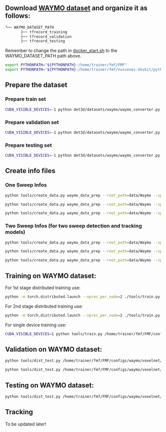## Download [WAYMO dataset](https://waymo.com/open/) and organize it as follows:
```bash
└── WAYMO_DATASET_PATH 
       ├── tfrecord_training       
       ├── tfrecord_validation   
       ├── tfrecord_testing 
```
Remember to change the path in [docker_start.sh](https://github.com/YoushaaMurhij/FMFNet/blob/main/docker/docker_start.sh) to the WAYMO_DATASET_PATH path above.

```bash
export PYTHONPATH="${PYTHONPATH}:/home/trainer/fmf/FMF"
export PYTHONPATH="${PYTHONPATH}:/home/trainer/fmf/nuscenes-devkit/python-sdk"
```

## Prepare the dataset
### Prepare train set 
```bash
CUDA_VISIBLE_DEVICES=-1 python det3d/datasets/waymo/waymo_converter.py --record_path '/home/trainer/fmf/FMF/data/Waymo/tfrecord_training/*.tfrecord'  --root_path '/home/trainer/fmf/FMF/data/Waymo/train/'
```
### Prepare validation set 
```bash
CUDA_VISIBLE_DEVICES=-1 python det3d/datasets/waymo/waymo_converter.py --record_path '/home/trainer/fmf/FMF/data/Waymo/tfrecord_validation/*.tfrecord'  --root_path '/home/trainer/fmf/FMF/data/Waymo/val/'
```
### Prepare testing set 
```bash
CUDA_VISIBLE_DEVICES=-1 python det3d/datasets/waymo/waymo_converter.py --record_path '/home/trainer/fmf/FMF/data/Waymo/tfrecord_testing/*.tfrecord'  --root_path '/home/trainer/fmf/FMF/data/Waymo/test/'
```
## Create info files
### One Sweep Infos 
```bash
python tools/create_data.py waymo_data_prep --root_path=data/Waymo --split train --nsweeps=1
```

```bash
python tools/create_data.py waymo_data_prep --root_path=data/Waymo --split val --nsweeps=1
```

```bash
python tools/create_data.py waymo_data_prep --root_path=data/Waymo --split test --nsweeps=1
```

### Two Sweep Infos (for two sweep detection and tracking models)
```bash
python tools/create_data.py waymo_data_prep --root_path=data/Waymo --split train --nsweeps=2
```

```bash
python tools/create_data.py waymo_data_prep --root_path=data/Waymo --split val --nsweeps=2
```

```bash
python tools/create_data.py waymo_data_prep --root_path=data/Waymo --split test --nsweeps=2
```
## Training on WAYMO dataset:
For 1st stage distributed training use:
```bash
python -m torch.distributed.launch --nproc_per_node=2 ./tools/train.py /home/trainer/fmf/FMF/configs/waymo/voxelnet/waymo_fmf_voxelnet_3x.py --work_dir waymo_exp/FMF-VoxelNet-Base --resume_from waymo_exp/FMF-VoxelNet-Base/latest.pth
```
For 2nd stage distributed training use:
```bash
python -m torch.distributed.launch --nproc_per_node=2 ./tools/train.py /home/trainer/fmf/FMF/configs/waymo/voxelnet/two_stage/waymo_fmf_voxelnet_two_stage_bev_5point_ft_6epoch_freeze.py --work_dir waymo_exp/FMF-VoxelNet-Base-2nd-Stage
```

For single device training use:
```bash
CUDA_VISIBLE_DEVICES=1 python tools/train.py /home/trainer/fmf/FMF/configs/waymo/voxelnet/waymo_fmf_voxelnet_3x.py --work_dir waymo_exp/FMF-VoxelNet-Base --resume_from waymo_exp/FMF-VoxelNet-Base/latest.pth
```
  
## Validation on WAYMO dataset:
```bash
python tools/dist_test.py /home/trainer/fmf/FMF/configs/waymo/voxelnet/waymo_fmf_voxelnet_3x.py --work_dir waymo_exp/FMF-VoxelNet-Base --checkpoint waymo_exp/FMF-VoxelNet-Base/epoch_36.pth  --speed_test --gpus 1
```
 ```bash
python tools/dist_test.py /home/trainer/fmf/FMF/configs/waymo/voxelnet/two_stage/waymo_fmf_voxelnet_two_stage_bev_5point_ft_6epoch_freeze.py --work_dir waymo_exp/FMF-VoxelNet-Base-2nd-Stage --checkpoint waymo_exp/FMF-VoxelNet-Base-2nd-Stage/epoch_6.pth  --speed_test --gpus 1
``` 
## Testing on WAYMO dataset:
```bash
python tools/dist_test.py /home/trainer/fmf/FMF/configs/waymo/voxelnet/waymo_fmf_voxelnet_3x.py --work_dir waymo_exp/FMF-VoxelNet-Base --checkpoint waymo_exp/FMF-VoxelNet-Base/epoch_36.pth  --speed_test --testset --gpus 1
```

## Tracking
To be updated later!
